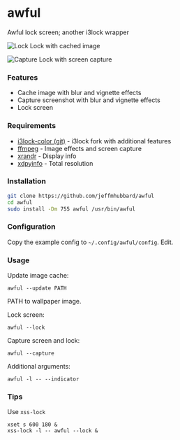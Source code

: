 # awful

Awful lock screen; another i3lock wrapper  
  
![Lock](https://i.imgur.com/t7Qwq7w.png)
Lock with cached image

![Capture](https://i.imgur.com/0LoVkLn.png)
Lock with screen capture

### Features
- Cache image with blur and vignette effects
- Capture screenshot with blur and vignette effects
- Lock screen

### Requirements
- [i3lock-color (git)](https://github.com/PandorasFox/i3lock-color) - i3lock fork with additional features  
- [ffmpeg](https://www.ffmpeg.org/) - Image effects and screen capture  
- [xrandr](https://www.x.org/wiki/Projects/XRandR/) - Display info  
- [xdpyinfo](https://www.x.org/archive/X11R7.7/doc/man/man1/xdpyinfo.1.xhtml) - Total resolution  

### Installation
```sh
git clone https://github.com/jeffmhubbard/awful
cd awful
sudo install -Dm 755 awful /usr/bin/awful
```

### Configuration
Copy the example config to `~/.config/awful/config`. Edit.  

### Usage
Update image cache:  
```
awful --update PATH
```  
PATH to wallpaper image.  

Lock screen:  
```
awful --lock
```

Capture screen and lock:  
```
awful --capture
```

Additional arguments:  
```
awful -l -- --indicator
```

### Tips
Use `xss-lock`  
```
xset s 600 180 &
xss-lock -l -- awful --lock &
```  
